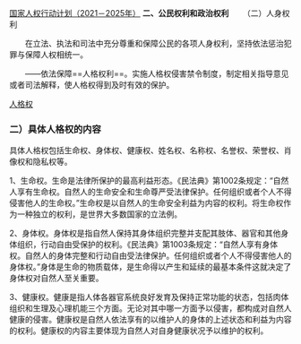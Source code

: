
[国家人权行动计划（2021－2025年）](http://www.humanrights.cn/html/2021/3_0909/61141.html)
**二、公民权利和政治权利**
　　（二）人身权利

　　在立法、执法和司法中充分尊重和保障公民的各项人身权利，坚持依法惩治犯罪与保障人权相统一。

　　——依法保障==人格权利==。实施人格权侵害禁令制度，制定相关指导意见或者司法解释，使人格权得到及时有效的保护。

[人格权](https://baike.baidu.com/item/%E4%BA%BA%E6%A0%BC%E6%9D%83/9792149)
### 二）具体人格权的内容

具体人格权包括生命权、身体权、健康权、姓名权、名称权、名誉权、荣誉权、肖像权和隐私权等。

1、生命权。生命是法律所保护的最高利益形态。《民法典》第1002条规定：“自然人享有生命权。自然人的生命安全和生命尊严受法律保护。任何组织或者个人不得侵害他人的生命权。”生命权是以自然人的生命安全利益为内容的权利。将生命权作为一种独立的权利，是世界大多数国家的立法例。

2、身体权。身体权是指自然人保持其身体组织完整并支配其肢体、器官和其他身体组织，行动自由受保护的权利。《民法典》第1003条规定：“自然人享有身体权。自然人的身体完整和行动自由受法律保护。任何组织或者个人不得侵害他人的身体权。”身体是生命的物质载体，是生命得以产生和延续的最基本条件这就决定了身体权对自然人至关重要。

3、健康权。健康是指人体各器官系统良好发育及保持正常功能的状态，包括肉体组织和生理及心理机能三个方面。无论对其中哪一方面予以侵害，都构成对自然人健康的侵害。健康权是自然人依法享有的以维护人的身体的上述状态和利益为内容的权利。健康权的内容主要体现为自然人对自身健康状况予以维护的权利。